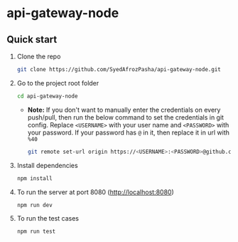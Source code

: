 # api-gateway-node

## Quick start

1. Clone the repo

   ```bash
   git clone https://github.com/SyedAfrozPasha/api-gateway-node.git
   ```

2. Go to the project root folder

   ```bash
   cd api-gateway-node
   ```

   - **Note:** If you don't want to manually enter the credentials on every push/pull, then run the below command to set the credentials in git config. Replace `<USERNAME>` with your user name and `<PASSWORD>` with your password. If your password has `@` in it, then replace it in url with `%40`

     ```bash
     git remote set-url origin https://<USERNAME>:<PASSWORD>@github.com/SyedAfrozPasha/api-gateway-node.git
     ```

3. Install dependencies

   ```bash
   npm install
   ```

4. To run the server at port 8080 (<http://localhost:8080>)

   ```bash
   npm run dev
   ```

5. To run the test cases

   ```bash
   npm run test
   ```
